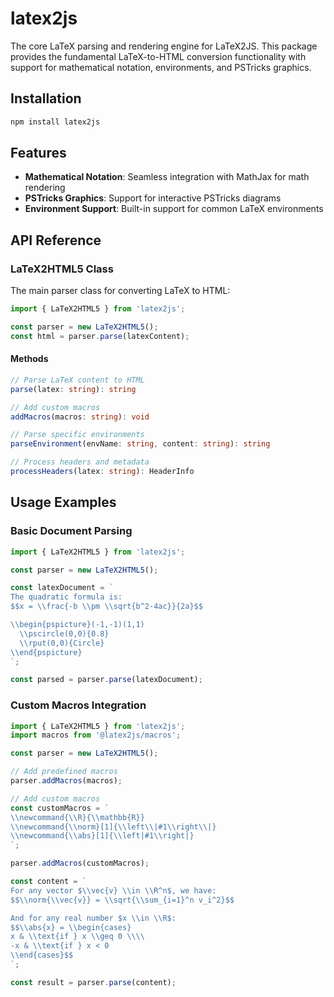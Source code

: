 # latex2js

The core LaTeX parsing and rendering engine for LaTeX2JS. This package provides the fundamental LaTeX-to-HTML conversion functionality with support for mathematical notation, environments, and PSTricks graphics.

## Installation

```bash
npm install latex2js
```

## Features

- **Mathematical Notation**: Seamless integration with MathJax for math rendering
- **PSTricks Graphics**: Support for interactive PSTricks diagrams
- **Environment Support**: Built-in support for common LaTeX environments

## API Reference

### LaTeX2HTML5 Class

The main parser class for converting LaTeX to HTML:

```typescript
import { LaTeX2HTML5 } from 'latex2js';

const parser = new LaTeX2HTML5();
const html = parser.parse(latexContent);
```

#### Methods

```typescript
// Parse LaTeX content to HTML
parse(latex: string): string

// Add custom macros
addMacros(macros: string): void

// Parse specific environments
parseEnvironment(envName: string, content: string): string

// Process headers and metadata
processHeaders(latex: string): HeaderInfo
```

## Usage Examples

### Basic Document Parsing

```typescript
import { LaTeX2HTML5 } from 'latex2js';

const parser = new LaTeX2HTML5();

const latexDocument = `
The quadratic formula is:
$$x = \\frac{-b \\pm \\sqrt{b^2-4ac}}{2a}$$

\\begin{pspicture}(-1,-1)(1,1)
  \\pscircle(0,0){0.8}
  \\rput(0,0){Circle}
\\end{pspicture}
`;

const parsed = parser.parse(latexDocument);
```

### Custom Macros Integration

```typescript
import { LaTeX2HTML5 } from 'latex2js';
import macros from '@latex2js/macros';

const parser = new LaTeX2HTML5();

// Add predefined macros
parser.addMacros(macros);

// Add custom macros
const customMacros = `
\\newcommand{\\R}{\\mathbb{R}}
\\newcommand{\\norm}[1]{\\left\\|#1\\right\\|}
\\newcommand{\\abs}[1]{\\left|#1\\right|}
`;

parser.addMacros(customMacros);

const content = `
For any vector $\\vec{v} \\in \\R^n$, we have:
$$\\norm{\\vec{v}} = \\sqrt{\\sum_{i=1}^n v_i^2}$$

And for any real number $x \\in \\R$:
$$\\abs{x} = \\begin{cases}
x & \\text{if } x \\geq 0 \\\\
-x & \\text{if } x < 0
\\end{cases}$$
`;

const result = parser.parse(content);
```

